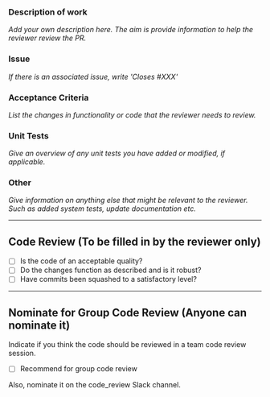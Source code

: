 ### Description of work

*Add your own description here. The aim is provide information to help the reviewer review the PR.*

### Issue

*If there is an associated issue, write 'Closes #XXX'*

### Acceptance Criteria

*List the changes in functionality or code that the reviewer needs to review.*

### Unit Tests

*Give an overview of any unit tests you have added or modified, if applicable.*

### Other

*Give information on anything else that might be relevant to the reviewer. Such as added system tests, update documentation etc.*

---

## Code Review (To be filled in by the reviewer only)

- [ ] Is the code of an acceptable quality?
- [ ] Do the changes function as described and is it robust?
- [ ] Have commits been squashed to a satisfactory level?

---

## Nominate for Group Code Review (Anyone can nominate it)

Indicate if you think the code should be reviewed in a team code review session.

- [ ] Recommend for group code review

Also, nominate it on the code_review Slack channel.